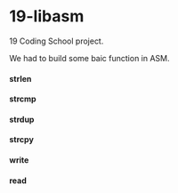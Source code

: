 # 19-libasm

19 Coding School project.

We had to build some baic function in ASM.

#### strlen
#### strcmp
#### strdup
#### strcpy
#### write
#### read
